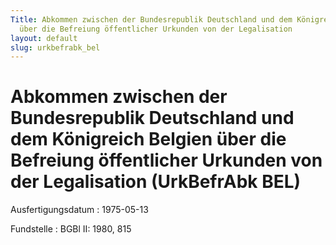 ```yaml
---
Title: Abkommen zwischen der Bundesrepublik Deutschland und dem Königreich Belgien
  über die Befreiung öffentlicher Urkunden von der Legalisation
layout: default
slug: urkbefrabk_bel
---
```


# Abkommen zwischen der Bundesrepublik Deutschland und dem Königreich Belgien über die Befreiung öffentlicher Urkunden von der Legalisation (UrkBefrAbk BEL)

Ausfertigungsdatum
:   1975-05-13

Fundstelle
:   BGBl II: 1980, 815

